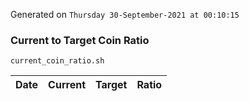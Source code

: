 Generated on `Thursday 30-September-2021 at 00:10:15`

### Current to Target Coin Ratio
`current_coin_ratio.sh`

Date|Current|Target|Ratio
---|---|---|---
